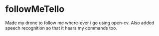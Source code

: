 # followMeTello
Made my drone to follow me where-ever i go using open-cv. Also added speech recognition so that it hears my commands too.
